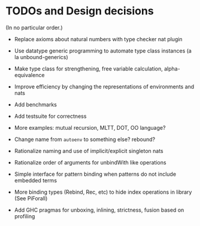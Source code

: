 # TODOs and Design decisions

(In no particular order.)

- Replace axioms about natural numbers with type checker nat plugin

- Use datatype generic programming to automate type class instances
  (a la unbound-generics)

- Make type class for strengthening, free variable calculation, alpha-equivalence

- Improve efficiency by changing the representations of environments and nats

- Add benchmarks

- Add testsuite for correctness

- More examples:  mutual recursion, MLTT, DOT, OO language? 

- Change name from `autoenv` to something else? rebound? 

- Rationalize naming and use of implicit/explicit singleton nats

- Rationalize order of arguments for unbindWith like operations

- Simple interface for pattern binding when patterns do not include embedded terms

- More binding types (Rebind, Rec, etc) to hide index operations in library
  (See PiForall)

- Add GHC pragmas for unboxing, inlining, strictness, fusion based on profiling

